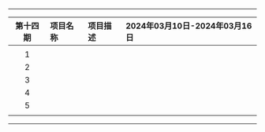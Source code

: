 
---

|        第十四期         | 项目名称                 | 项目描述              | 2024年03月10日-2024年03月16日                                  |
| :-------------------: | :----------------------- | :-------------------- | :----------------------------------------------------------- |
|                       |                          |                       |                                                              |
|           1           |                  |           |                          |
|           2           |                |               |                        |
|           3           |                |             |                      |
|           4           |                 |     |                   |
|           5           |                   |   |                        |
|                       |                          |                       |                                                              |

---
